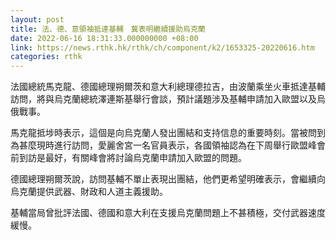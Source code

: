 ```yaml
---
layout: post
title: 法、德、意領袖抵達基輔　冀表明繼續援助烏克蘭
date: 2022-06-16 18:31:33.000000000 +08:00
link: https://news.rthk.hk/rthk/ch/component/k2/1653325-20220616.htm
categories: rthk
---
```


法國總統馬克龍、德國總理朔爾茨和意大利總理德拉吉，由波蘭乘坐火車抵達基輔訪問，將與烏克蘭總統澤連斯基舉行會談，預計議題涉及基輔申請加入歐盟以及烏俄戰事。

馬克龍抵埗時表示，這個是向烏克蘭人發出團結和支持信息的重要時刻。當被問到為甚麼現時進行訪問，愛麗舍宮一名官員表示，各國領袖認為在下周舉行歐盟峰會前到訪是最好，有關峰會將討論烏克蘭申請加入歐盟的問題。

德國總理朔爾茨說，訪問基輔不單止表現出團結，他們更希望明確表示，會繼續向烏克蘭提供武器、財政和人道主義援助。

基輔當局曾批評法國、德國和意大利在支援烏克蘭問題上不甚積極，交付武器速度緩慢。
